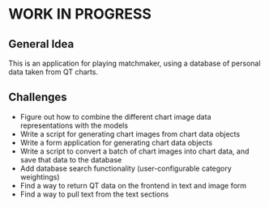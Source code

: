 # WORK IN PROGRESS

## General Idea
This is an application for playing matchmaker, using a database of personal data taken from QT charts.

## Challenges
- Figure out how to combine the different chart image data representations with the models
- Write a script for generating chart images from chart data objects
- Write a form application for generating chart data objects
- Write a script to convert a batch of chart images into chart data, and save that data to the database
- Add database search functionality (user-configurable category weightings)
- Find a way to return QT data on the frontend in text and image form
- Find a way to pull text from the text sections

